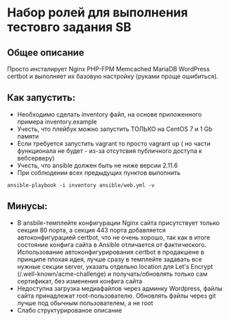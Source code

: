 #  Набор ролей для выполнения тестовго задания SB

## Общее описание

Просто инсталирует Nginx PHP-FPM Memcached MariaDB WordPress certbot и выполняет их базовую настройку (руками проще ошибиться).

## Как запустить:
- Необходимо сделать inventory файл, на  основе приложенного примера inventory.example
- Учесть, что плейбук можно запустить ТОЛЬКО на CentOS 7 и 1 Gb памяти
- Если требуется запустить vagrant то просто vagrant up ( но части функционала не будет - из-за отсутсвия публичного доступа к вебсерверу)
- Учесть, что ansible должен быть не ниже версии 2.11.6
- При соблюдении всех предыдущих пунктов выполнить
```
ansible-playbook -i inventory ansible/web.yml -v
```

## Минусы:
- В ansbile-темплейте конфигурации Nginx сайта присутствует только секция 80 порта, а секция 443 порта добавляется автоконфигурацией certbot, что не очень хорошо, так как в итоге состояние конфига сайта в Ansible отличается от фактического. Использование автоконфигурирования certbot в продакшене в принципе плохая идея, лучше сразу в темплейте задавать все нужные секции server, указать отдельно location для Let's Encrypt (/.well-known/acme-challenge) и получать/обновлять только сам сертификат, без изменения конфига сайта
- Недоступна загрузка медиафайлов через админку Wordpress, файлы сайта принадлежат root-пользователю. Обновлять файлы через git лучше под обычным пользователем, а не root
- Слабо структурированое описание

